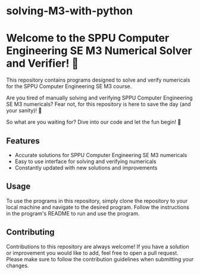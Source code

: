 # solving-M3-with-python


# Welcome to the SPPU Computer Engineering SE M3 Numerical Solver and Verifier! 🎉


This repository contains programs designed to solve and verify numericals for the SPPU Computer Engineering SE M3 course.

Are you tired of manually solving and verifying SPPU Computer Engineering SE M3 numericals? Fear not, for this repository is here to save the day (and your sanity)! 🦸


So what are you waiting for? Dive into our code and let the fun begin! 🚀


## Features
- Accurate solutions for SPPU Computer Engineering SE M3 numericals
- Easy to use interface for solving and verifying numericals
- Constantly updated with new solutions and improvements

## Usage
To use the programs in this repository, simply clone the repository to your local machine and navigate to the desired program. Follow the instructions in the program's README to run and use the program.

## Contributing
Contributions to this repository are always welcome! If you have a solution or improvement you would like to add, feel free to open a pull request. Please make sure to follow the contribution guidelines when submitting your changes.
